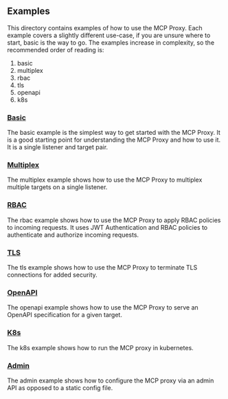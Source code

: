 ## Examples

This directory contains examples of how to use the MCP Proxy. Each example covers a slightly different use-case, if you are unsure where to start, basic is the way to go. The examples increase in complexity, so the recommended order of reading is:

1. basic
2. multiplex
3. rbac
4. tls
5. openapi
6. k8s

### [Basic](basic/README.md)

The basic example is the simplest way to get started with the MCP Proxy. It is a good starting point for understanding the MCP Proxy and how to use it. It is a single listener and target pair.


### [Multiplex](multiplex/README.md)

The multiplex example shows how to use the MCP Proxy to multiplex multiple targets on a single listener.


### [RBAC](rbac/README.md)

The rbac example shows how to use the MCP Proxy to apply RBAC policies to incoming requests. It uses JWT Authentication and RBAC policies to authenticate and authorize incoming requests.


### [TLS](tls/README.md)

The tls example shows how to use the MCP Proxy to terminate TLS connections for added security.


### [OpenAPI](openapi/README.md)

The openapi example shows how to use the MCP Proxy to serve an OpenAPI specification for a given target.


### [K8s](k8s/README.md)

The k8s example shows how to run the MCP proxy in kubernetes.

### [Admin](admin/README.md)

The admin example shows how to configure the MCP proxy via an admin API as opposed to a static config file.















